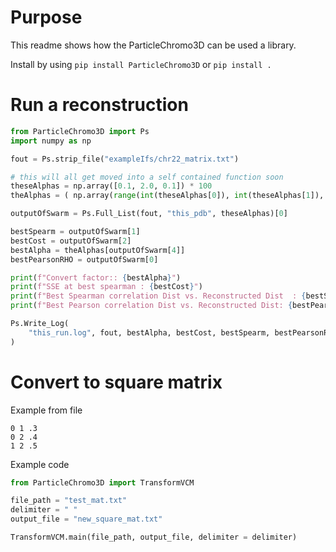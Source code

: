 # Purpose
This readme shows how the ParticleChromo3D can be used a library.

Install by using `pip install ParticleChromo3D` or `pip install .`

# Run a reconstruction
```python
from ParticleChromo3D import Ps
import numpy as np

fout = Ps.strip_file("exampleIfs/chr22_matrix.txt")

# this will all get moved into a self contained function soon
theseAlphas = np.array([0.1, 2.0, 0.1]) * 100
theAlphas = ( np.array(range(int(theseAlphas[0]), int(theseAlphas[1]), int(theseAlphas[2]))) / 100)

outputOfSwarm = Ps.Full_List(fout, "this_pdb", theseAlphas)[0]

bestSpearm = outputOfSwarm[1]
bestCost = outputOfSwarm[2]
bestAlpha = theAlphas[outputOfSwarm[4]]
bestPearsonRHO = outputOfSwarm[0]

print(f"Convert factor:: {bestAlpha}")
print(f"SSE at best spearman : {bestCost}")
print(f"Best Spearman correlation Dist vs. Reconstructed Dist  : {bestSpearm}")
print(f"Best Pearson correlation Dist vs. Reconstructed Dist: {bestPearsonRHO}")

Ps.Write_Log(
    "this_run.log", fout, bestAlpha, bestCost, bestSpearm, bestPearsonRHO
)
```

# Convert to square matrix
Example from file
```
0 1 .3
0 2 .4
1 2 .5
```

Example code
``` python
from ParticleChromo3D import TransformVCM

file_path = "test_mat.txt"
delimiter = " "
output_file = "new_square_mat.txt"

TransformVCM.main(file_path, output_file, delimiter = delimiter)
```
